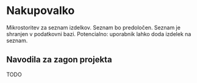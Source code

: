 # Nakupovalko

Mikrostoritev za seznam izdelkov.
Seznam bo predoločen. 
Seznam je shranjen v podatkovni bazi. 
Potencialno: uporabnik lahko doda izdelek na seznam.

## Navodila za zagon projekta

TODO
